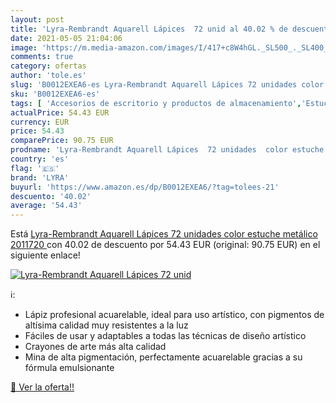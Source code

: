 ```yaml
---
layout: post
title: 'Lyra-Rembrandt Aquarell Lápices  72 unid al 40.02 % de descuento'
date: 2021-05-05 21:04:06
image: 'https://m.media-amazon.com/images/I/417+c8W4hGL._SL500_._SL400_.jpg'
comments: true
category: ofertas
author: 'tole.es'
slug: 'B0012EXEA6-es Lyra-Rembrandt Aquarell Lápices 72 unidades color estuche...'
sku: 'B0012EXEA6-es'
tags: [ 'Accesorios de escritorio y productos de almacenamiento','Estuches escolares','Material de oficina','Materiales, organizadores y dispensadores de escritorio','Oficina y papelería','lyra','lápices', ]
actualPrice: 54.43 EUR
currency: EUR
price: 54.43
comparePrice: 90.75 EUR
prodname: 'Lyra-Rembrandt Aquarell Lápices  72 unidades  color estuche metálico   2011720 '
country: 'es'
flag: '🇪🇸'
brand: 'LYRA'
buyurl: 'https://www.amazon.es/dp/B0012EXEA6/?tag=tolees-21'
descuento: '40.02'
average: '54.43'
---
```


Está [Lyra-Rembrandt Aquarell Lápices  72 unidades  color estuche metálico   2011720 ](https://www.amazon.es/dp/B0012EXEA6/?tag=tolees-21) con 40.02 de descuento por 54.43 EUR (original: 90.75 EUR) en el siguiente enlace!

[![Lyra-Rembrandt Aquarell Lápices  72 unid](https://m.media-amazon.com/images/I/417+c8W4hGL._SL500_._SL400_.jpg)](https://www.amazon.es/dp/B0012EXEA6/?tag=tolees-21)

ℹ️:

- Lápiz profesional acuarelable, ideal para uso artístico, con pigmentos de altísima calidad muy resistentes a la luz
- Fáciles de usar y adaptables a todas las técnicas de diseño artístico
- Crayones de arte más alta calidad
- Mina de alta pigmentación, perfectamente acuarelable gracias a su fórmula emulsionante

[🛒 Ver la oferta!!](https://www.amazon.es/dp/B0012EXEA6/?tag=tolees-21)
